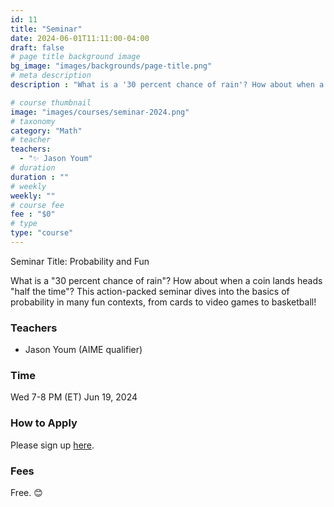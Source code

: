 ```yaml
---
id: 11
title: "Seminar"
date: 2024-06-01T11:11:00-04:00
draft: false
# page title background image
bg_image: "images/backgrounds/page-title.png"
# meta description
description : "What is a '30 percent chance of rain'? How about when a coin lands heads 'half the time'? This action-packed seminar dives into the basics of probability in many fun contexts, from cards to video games to basketball!"

# course thumbnail
image: "images/courses/seminar-2024.png"
# taxonomy
category: "Math"
# teacher
teachers:
  - "✨ Jason Youm"
# duration
duration : ""
# weekly
weekly: ""
# course fee
fee : "$0"
# type
type: "course"
---
```


Seminar Title: Probability and Fun


What is a "30 percent chance of rain"? How about when a coin lands heads "half the time"? This action-packed seminar dives into the basics of probability in many fun contexts, from cards to video games to basketball!

### Teachers

* Jason Youm (AIME qualifier)

### Time

Wed 7-8 PM (ET) Jun 19, 2024 

### How to Apply

Please sign up [here](https://forms.gle/aBzjbyJBFg1CieVC8).

### Fees

Free. 😊

